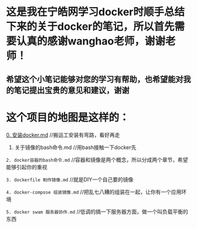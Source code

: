 这是我在宁皓网学习docker时顺手总结下来的关于docker的笔记，所以首先需要认真的感谢wanghao老师，谢谢老师！
=========================   

希望这个小笔记能够对您的学习有帮助，也希望能对我的笔记提出宝贵的意见和建议，谢谢  
---------------  

这个项目的地图是这样的：  
==========
[0. 安装docker.md](https://github.com/jinzi9800/docker-tips/blob/master/0.%20%E5%AE%89%E8%A3%85docker.md "0. 安装docker.md")  //搬运工安装有弯路，看好再走  

1. 关于镜像的bash命令.md  //用bash接触一下docker先  

`2. docker容器的bash命令.md`  //容器和镜像是两个概念，所以分成两个章节，希望能够引起你的重视  

`3. dockerfile 制作镜像.md`  //就是DIY一个自己要的镜像  

`4. docker-compose 组装镜像.md`  //把乱七八糟的组装在一起，让你有一个应用环境  

`5. docker swam 服务器协作.md`  //低调的搞一下服务器方面，做一个叫负载平衡的东西  
